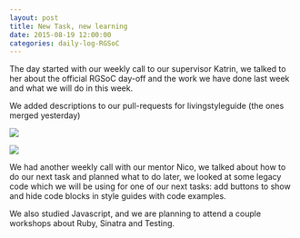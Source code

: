 ```yaml
---
layout: post
title: New Task, new learning
date: 2015-08-19 12:00:00
categories: daily-log-RGSoC
---
```


The day started with our weekly call to our supervisor Katrin, we talked to her about the official RGSoC day-off and the work we have done last week and what we will do in this week.  

We added descriptions to our pull-requests for livingstyleguide (the ones merged yesterday)

![](https://www.evernote.com/l/Ancs5PyADrxPGr47F_S6ntV9gLT6gjT3ZCwB/image.png)  

![](https://www.evernote.com/l/AnepkaNny35CcalY7TnCm4-9ma2VuBxBOZ0B/image.png)

We had another weekly call with our mentor Nico, we talked about how to do our next task and planned what to do later, we looked at some legacy code which we will be using for one of our next tasks: add buttons to show and hide code blocks in style guides with code examples.

We also studied Javascript, and we are planning to attend a couple workshops about Ruby, Sinatra and Testing.
